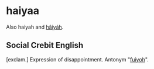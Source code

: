 # haiyaa

Also haiyah and [hâ̧iyáh](hâ̧iyáh.md).

## Social Crebit English

[exclam.] Expression of disappointment. Antonym "[fuiyoh](fuiyoh.md)".